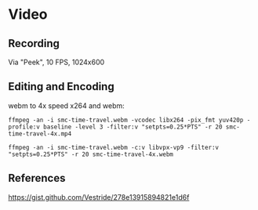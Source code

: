 # Video

## Recording

Via "Peek", 10 FPS, 1024x600

## Editing and Encoding

webm to 4x speed x264 and webm:

    ffmpeg -an -i smc-time-travel.webm -vcodec libx264 -pix_fmt yuv420p -profile:v baseline -level 3 -filter:v "setpts=0.25*PTS" -r 20 smc-time-travel-4x.mp4

    ffmpeg -an -i smc-time-travel.webm -c:v libvpx-vp9 -filter:v "setpts=0.25*PTS" -r 20 smc-time-travel-4x.webm


## References

https://gist.github.com/Vestride/278e13915894821e1d6f